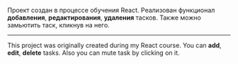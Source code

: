 Проект создан в процессе обучения React. Реализован функционал <b>добавления</b>, <b>редактирования</b>, <b>удаления</b> тасков. Также можно замьютить таск, кликнув на него.
<hr>
This project was originally created during my React course. You can <b>add</b>, <b>edit</b>, <b>delete</b> tasks. Also you can mute task by clicking on it.
